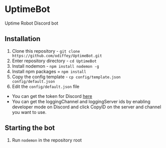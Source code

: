 # UptimeBot
Uptime Robot Discord bot

## Installation
1. Clone this repository - `git clone https://github.com/odiffey/UptimeBot.git`
2. Enter repository directory - `cd UptimeBot`
3. Install nodemon - `npm install nodemon -g`
4. Install npm packages = `npm install`
5. Copy the config template - `cp config/template.json config/default.json`
6. Edit the `config/default.json` file
  * You can get the token for Discord [here](https://discordapp.com/developers/applications/me)
  * You can get the loggingChannel and loggingServer ids by enabling developer mode on Discord and click CopyID on the server and channel you want to use.

## Starting the bot
1. Run `nodemon` in the repository root
